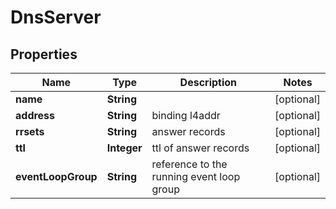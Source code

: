 
# DnsServer

## Properties
Name | Type | Description | Notes
------------ | ------------- | ------------- | -------------
**name** | **String** |  |  [optional]
**address** | **String** | binding l4addr |  [optional]
**rrsets** | **String** | answer records |  [optional]
**ttl** | **Integer** | ttl of answer records |  [optional]
**eventLoopGroup** | **String** | reference to the running event loop group |  [optional]



